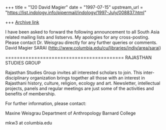 +++
title = "120 David Magier"
date = "1997-07-15"
upstream_url = "https://list.indology.info/pipermail/indology/1997-July/008837.html"

+++
[Archive link](https://list.indology.info/pipermail/indology/1997-July/008837.html)

I have been asked to forward the following announcement to all South
Asia related mailing lists and listservs. My apologies for any
cross-posting. Please contact Dr. Weisgrau directly for any further
queries or comments.  
David Magier
SARAI (http://www.columbia.edu/cu/libraries/indiv/area/sarai)

=========================================
RAJASTHAN STUDIES GROUP

Rajasthan Studies Group invites all interested scholars to join.  This
inter-disciplinary organization brings together all those with an interest
in Rajasthani history, culture, religion, ecology and art. Newsletter,
intellectual projects, panels and regular meetings are just some of the
activities and benefits of membership. 

For further information, please contact:

Maxine Weisgrau
Department of Anthropology
Barnard College

mkw3 at columbia.edu




